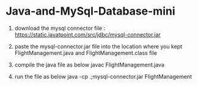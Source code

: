 # Java-and-MySql-Database-mini
1. download the mysql connector file :
https://static.javatpoint.com/src/jdbc/mysql-connector.jar

2. paste the mysql-connector.jar file into the location  where you kept FlightManagement.java and FlightManagement.class file

3. compile the java file as below
javac FlightManagement.java 

4. run the file as below
java -cp .;mysql-connector.jar FlightManagement
